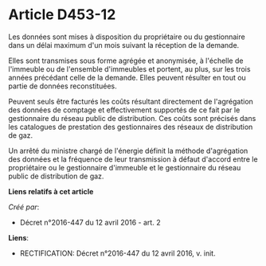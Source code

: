 # Article D453-12

Les données sont mises à disposition du propriétaire ou du gestionnaire dans un délai maximum d'un mois suivant la réception
de la demande. 

Elles sont transmises sous forme agrégée et anonymisée, à l'échelle de l'immeuble ou de l'ensemble d'immeubles et portent, au
plus, sur les trois années précédant celle de la demande. Elles peuvent résulter en tout ou partie de données reconstituées.

Peuvent seuls être facturés les coûts résultant directement de l'agrégation des données de comptage et effectivement
supportés de ce fait par le gestionnaire du réseau public de distribution. Ces coûts sont précisés dans les catalogues de
prestation des gestionnaires des réseaux de distribution de gaz.

Un arrêté du ministre chargé de l'énergie définit la méthode d'agrégation des données et la fréquence de leur transmission à
défaut d'accord entre le propriétaire ou le gestionnaire d'immeuble et le gestionnaire du réseau public de distribution de
gaz.

**Liens relatifs à cet article**

_Créé par_:

  - Décret n°2016-447 du 12 avril 2016 - art. 2

**Liens**:

  - RECTIFICATION: Décret n°2016-447 du 12 avril 2016, v. init.
